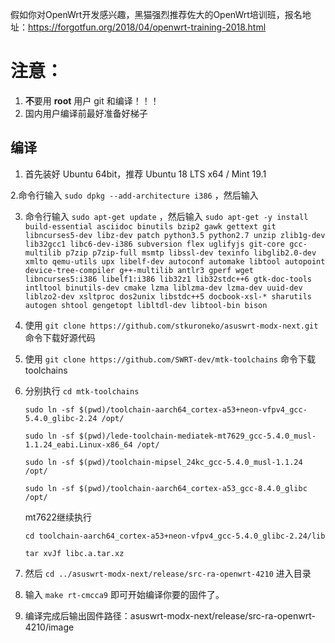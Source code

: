 假如你对OpenWrt开发感兴趣，黑猫强烈推荐佐大的OpenWrt培训班，报名地址：https://forgotfun.org/2018/04/openwrt-training-2018.html


注意：
=
1. **不**要用 **root** 用户 git 和编译！！！
2. 国内用户编译前最好准备好梯子

## 编译

1. 首先装好 Ubuntu 64bit，推荐  Ubuntu  18 LTS x64 /  Mint 19.1

2.命令行输入 `sudo dpkg --add-architecture i386` ，然后输入

3. 命令行输入 `sudo apt-get update` ，然后输入
`
sudo apt-get -y install build-essential asciidoc binutils bzip2 gawk gettext git libncurses5-dev libz-dev patch python3.5 python2.7 unzip zlib1g-dev lib32gcc1 libc6-dev-i386 subversion flex uglifyjs git-core gcc-multilib p7zip p7zip-full msmtp libssl-dev texinfo libglib2.0-dev xmlto qemu-utils upx libelf-dev autoconf automake libtool autopoint device-tree-compiler g++-multilib antlr3 gperf wget libncurses5:i386 libelf1:i386 lib32z1 lib32stdc++6 gtk-doc-tools intltool binutils-dev cmake lzma liblzma-dev lzma-dev uuid-dev liblzo2-dev xsltproc dos2unix libstdc++5 docbook-xsl-* sharutils autogen shtool gengetopt libltdl-dev libtool-bin bison
` 

4. 使用 `git clone https://github.com/stkuroneko/asuswrt-modx-next.git` 命令下载好源代码

5. 使用 `git clone https://github.com/SWRT-dev/mtk-toolchains` 命令下载toolchains

6. 分别执行 `cd mtk-toolchains`

	`sudo ln -sf $(pwd)/toolchain-aarch64_cortex-a53+neon-vfpv4_gcc-5.4.0_glibc-2.24 /opt/`

	`sudo ln -sf $(pwd)/lede-toolchain-mediatek-mt7629_gcc-5.4.0_musl-1.1.24_eabi.Linux-x86_64 /opt/`

	`sudo ln -sf $(pwd)/toolchain-mipsel_24kc_gcc-5.4.0_musl-1.1.24 /opt/`

	`sudo ln -sf $(pwd)/toolchain-aarch64_cortex-a53_gcc-8.4.0_glibc /opt/`
	
	mt7622继续执行

	`cd toolchain-aarch64_cortex-a53+neon-vfpv4_gcc-5.4.0_glibc-2.24/lib`

	`tar xvJf libc.a.tar.xz`

7. 然后 `cd ../asuswrt-modx-next/release/src-ra-openwrt-4210` 进入目录

8. 输入 `make rt-cmcca9` 即可开始编译你要的固件了。


9. 编译完成后输出固件路径：asuswrt-modx-next/release/src-ra-openwrt-4210/image



